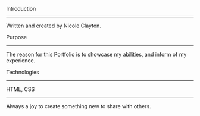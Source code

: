 Introduction
____________
Written and created by Nicole Clayton.


Purpose
_______
The reason for this Portfolio is to showcase my abilities, and inform of my experience.


Technologies
___________
HTML, CSS


___________
Always a joy to create something new to share with others.

